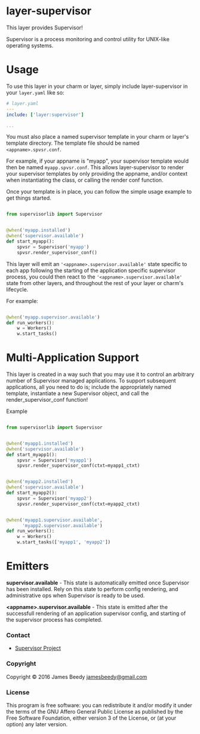 # layer-supervisor

This layer provides Supervisor!

Supervisor is a process monitoring and control utility for UNIX-like operating systems.

# Usage

To use this layer in your charm or layer, simply include layer-supervisor in your `layer.yaml` like so:

```yaml
# layer.yaml
---
include: ['layer:supervisor']

...

```

You must also place a named supervisor template in your charm or layer's template directory. The template file should be named `<appname>.spvsr.conf`.

For example, if your appname is "myapp", your supervisor template would then be named `myapp.spvsr.conf`. This allows layer-supervisor to render your supervisor templates by only providing the appname, and/or context when instantiating the class, or calling the render conf function.


Once your template is in place, you can follow the simple usage example to get things started.

```python

from supervisorlib import Supervisor


@when('myapp.installed')
@when('supervisor.available')
def start_myapp():
    spvsr = Supervisor('myapp')
    spvsr.render_supervisor_conf()

```
This layer will emit an `'<appname>.supervisor.available'` state specific to each app following the starting of the application specific supervisor process, you could then react to the `'<appname>.supervisor.available'` state from other layers, and throughout the rest of your layer or charm's lifecycle.

For example:

```python

@when('myapp.supervisor.available')
def run_workers():
    w = Workers()
    w.start_tasks()

```

# Multi-Application Support

This layer is created in a way such that you may use it to control an arbitrary number of Supervisor managed applications. To support subsequent applications, all you need to do is; include the appropriately named template, instantiate a new Supervisor object, and call the render_supervisor_conf function!

Example
```python

from supervisorlib import Supervisor


@when('myapp1.installed')
@when('supervisor.available')
def start_myapp1():
    spvsr = Supervisor('myapp1')
    spvsr.render_supervisor_conf(ctxt=myapp1_ctxt)


@when('myapp2.installed')
@when('supervisor.available')
def start_myapp2():
    spvsr = Supervisor('myapp2')
    spvsr.render_supervisor_conf(ctxt=myapp2_ctxt)


@when('myapp1.supervisor.available',
      'myapp2.supervisor.available')
def run_workers():
    w = Workers()
    w.start_tasks(['myapp1', 'myapp2'])

```


# Emitters
**supervisor.available** - This state is automatically emitted once Supervisor has been installed. Rely on this state to perform config rendering, and administrative ops when Supervisor is ready to be used.

**\<appname\>.supervisor.available** - This state is emitted after the successfull rendering of an application supervisor config, and starting of the supervisor <appname> process has completed.

### Contact
* [Supervisor Project](http://supervisord.org/)

### Copyright

Copyright &copy; 2016 James Beedy <jamesbeedy@gmail.com>

### License

This program is free software: you can redistribute it and/or modify
it under the terms of the GNU Affero General Public License as
published by the Free Software Foundation, either version 3 of the
License, or (at your option) any later version.
